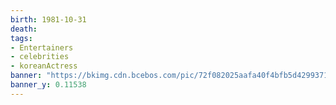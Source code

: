 ```yaml
---
birth: 1981-10-31
death:
tags: 
- Entertainers
- celebrities
- koreanActress
banner: "https://bkimg.cdn.bcebos.com/pic/72f082025aafa40f4bfb5d429937144f78f0f636b3ab?x-bce-process=image/watermark,image_d2F0ZXIvYmFpa2UxODA=,g_7,xp_5,yp_5"
banner_y: 0.11538
---
```





